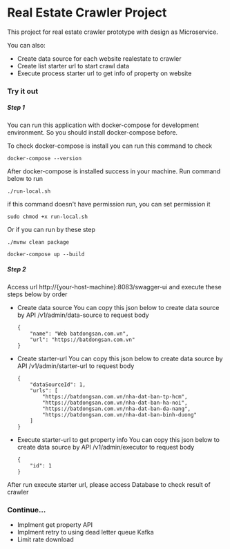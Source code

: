# Real Estate Crawler Project

This project for real estate crawler prototype with design as Microservice.

You can also:

- Create data source for each website realestate to crawler
- Create list starter url to start crawl data
- Execute process starter url to get info of property on website

### Try it out

##### Step 1

You can run this application with docker-compose for development environment. So you should install docker-compose
before.

To check docker-compose is install you can run this command to check

```
docker-compose --version
```

After docker-compose is installed success in your machine. Run command below to run

```
./run-local.sh
```

if this command doesn't have permission run, you can set permission it

```
sudo chmod +x run-local.sh
```

Or if you can run by these step

```
./mvnw clean package
```

```
docker-compose up --build
```

##### Step 2

Access url http://{your-host-machine}:8083/swagger-ui and execute these steps below by order

* Create data source You can copy this json below to create data source by API /v1/admin/data-source to request body
    ```
    {
        "name": "Web batdongsan.com.vn",
        "url": "https://batdongsan.com.vn"
    }
    ```
* Create starter-url You can copy this json below to create data source by API /v1/admin/starter-url to request body
    ```
    {
        "dataSourceId": 1,
        "urls": [
            "https://batdongsan.com.vn/nha-dat-ban-tp-hcm",
            "https://batdongsan.com.vn/nha-dat-ban-ha-noi",
            "https://batdongsan.com.vn/nha-dat-ban-da-nang",
            "https://batdongsan.com.vn/nha-dat-ban-binh-duong"
        ]
    }
    ```
* Execute starter-url to get property info You can copy this json below to create data source by API /v1/admin/executor
  to request body
    ```
    {
        "id": 1
    }
    ```

After run execute starter url, please access Database to check result of crawler

### Continue...

* Implment get property API
* Implment retry to using dead letter queue Kafka
* Limit rate download 
